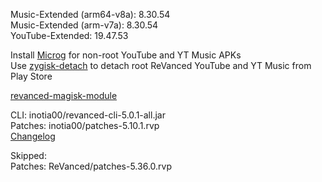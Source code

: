 Music-Extended (arm64-v8a): 8.30.54  
Music-Extended (arm-v7a): 8.30.54  
YouTube-Extended: 19.47.53  

Install [Microg](https://github.com/ReVanced/GmsCore/releases) for non-root YouTube and YT Music APKs  
Use [zygisk-detach](https://github.com/j-hc/zygisk-detach) to detach root ReVanced YouTube and YT Music from Play Store  

[revanced-magisk-module](https://github.com/j-hc/revanced-magisk-module)
  
CLI: inotia00/revanced-cli-5.0.1-all.jar  
Patches: inotia00/patches-5.10.1.rvp  
[Changelog](https://github.com/inotia00/revanced-patches/releases/tag/v5.10.1)  

Skipped:  
Patches: ReVanced/patches-5.36.0.rvp    
